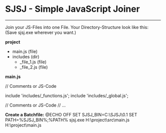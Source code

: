 # SJSJ - Simple JavaScript Joiner

---

Join your JS-Files into one File.
Your Directory-Structure look like this:
(Save sjsj.exe wherever you want.)

**project**
- main.js (file)
- includes (dir)
  - _file_1.js (file)
  - _file_2.js (file)


**main.js**


// Comments or JS-Code

include 'includes/_functions.js';
include 'includes/_global.js';

// Comments or JS-Code
// ...


**Create a Batchfile:**
@ECHO OFF
SET SJSJ_BIN=C:\SJSJ\0.1
SET PATH=%SJSJ_BIN%;%PATH%
sjsj.exe H:\project\src\main.js H:\project\main.js
